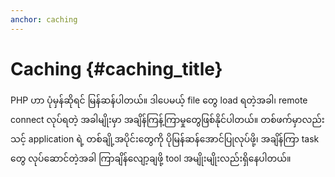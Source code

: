 ```yaml
---
anchor: caching
---
```


# Caching {#caching_title}

PHP ဟာ ပုံမှန်ဆိုရင် မြန်ဆန်ပါတယ်။ ဒါပေမယ့် file တွေ load ရတဲ့အခါ၊ remote connect လုပ်ရတဲ့ အခါမျိုးမှာ အချိန်ကြန့်ကြာမှုတွေဖြစ်နိုင်ပါတယ်။ တစ်ဖက်မှာလည်း သင့် application ရဲ့ တစ်ချို့အပိုင်းတွေကို ပိုမြန်ဆန်အောင်ပြုလုပ်ဖို့၊ အချိန်ကြာ task တွေ  လုပ်ဆောင်တဲ့အခါ ကြာချိန်လျော့ချဖို့ tool အမျိုးမျိုးလည်းရှိနေပါတယ်။
